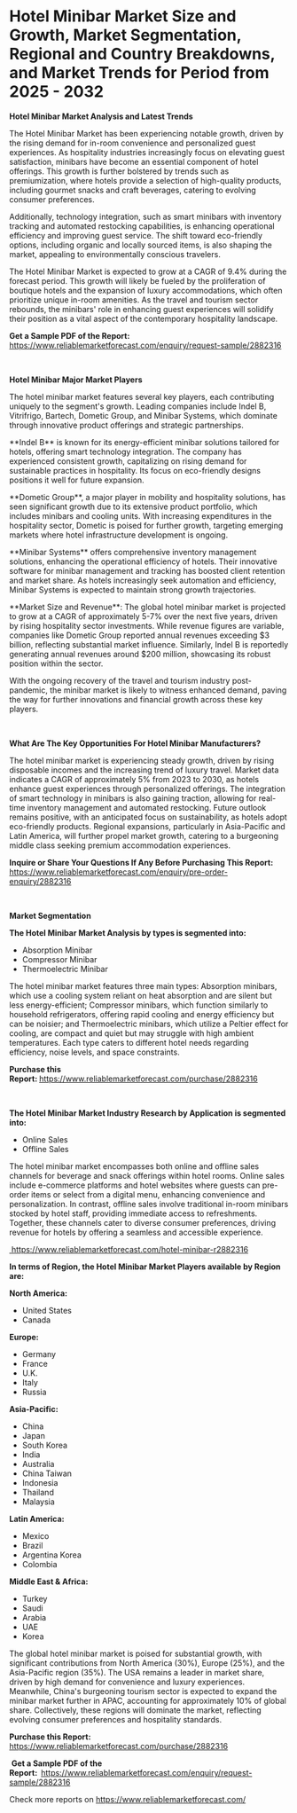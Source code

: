 <p><h1>Hotel Minibar Market Size and Growth, Market Segmentation, Regional and Country Breakdowns, and Market Trends for Period from 2025 -  2032</h1></p><p><strong>Hotel Minibar Market Analysis and Latest Trends</strong></p>
<p><p>The Hotel Minibar Market has been experiencing notable growth, driven by the rising demand for in-room convenience and personalized guest experiences. As hospitality industries increasingly focus on elevating guest satisfaction, minibars have become an essential component of hotel offerings. This growth is further bolstered by trends such as premiumization, where hotels provide a selection of high-quality products, including gourmet snacks and craft beverages, catering to evolving consumer preferences.</p><p>Additionally, technology integration, such as smart minibars with inventory tracking and automated restocking capabilities, is enhancing operational efficiency and improving guest service. The shift toward eco-friendly options, including organic and locally sourced items, is also shaping the market, appealing to environmentally conscious travelers.</p><p>The Hotel Minibar Market is expected to grow at a CAGR of 9.4% during the forecast period. This growth will likely be fueled by the proliferation of boutique hotels and the expansion of luxury accommodations, which often prioritize unique in-room amenities. As the travel and tourism sector rebounds, the minibars' role in enhancing guest experiences will solidify their position as a vital aspect of the contemporary hospitality landscape.</p></p>
<p><strong>Get a Sample PDF of the Report:&nbsp;</strong> <a href="https://www.reliablemarketforecast.com/enquiry/request-sample/2882316?utm_campaign=3384&utm_medium=2&utm_source=Github&utm_content=ia&utm_term=13032025&utm_id=hotel-minibar">https://www.reliablemarketforecast.com/enquiry/request-sample/2882316</a></p>
<p>&nbsp;</p>
<p><strong>Hotel Minibar Major Market Players</strong></p>
<p><p>The hotel minibar market features several key players, each contributing uniquely to the segment's growth. Leading companies include Indel B, Vitrifrigo, Bartech, Dometic Group, and Minibar Systems, which dominate through innovative product offerings and strategic partnerships.</p><p>**Indel B** is known for its energy-efficient minibar solutions tailored for hotels, offering smart technology integration. The company has experienced consistent growth, capitalizing on rising demand for sustainable practices in hospitality. Its focus on eco-friendly designs positions it well for future expansion.</p><p>**Dometic Group**, a major player in mobility and hospitality solutions, has seen significant growth due to its extensive product portfolio, which includes minibars and cooling units. With increasing expenditures in the hospitality sector, Dometic is poised for further growth, targeting emerging markets where hotel infrastructure development is ongoing.</p><p>**Minibar Systems** offers comprehensive inventory management solutions, enhancing the operational efficiency of hotels. Their innovative software for minibar management and tracking has boosted client retention and market share. As hotels increasingly seek automation and efficiency, Minibar Systems is expected to maintain strong growth trajectories.</p><p>**Market Size and Revenue**: The global hotel minibar market is projected to grow at a CAGR of approximately 5-7% over the next five years, driven by rising hospitality sector investments. While revenue figures are variable, companies like Dometic Group reported annual revenues exceeding $3 billion, reflecting substantial market influence. Similarly, Indel B is reportedly generating annual revenues around $200 million, showcasing its robust position within the sector. </p><p>With the ongoing recovery of the travel and tourism industry post-pandemic, the minibar market is likely to witness enhanced demand, paving the way for further innovations and financial growth across these key players.</p></p>
<p>&nbsp;</p>
<p><strong>What Are The Key Opportunities For Hotel Minibar Manufacturers?</strong></p>
<p><p>The hotel minibar market is experiencing steady growth, driven by rising disposable incomes and the increasing trend of luxury travel. Market data indicates a CAGR of approximately 5% from 2023 to 2030, as hotels enhance guest experiences through personalized offerings. The integration of smart technology in minibars is also gaining traction, allowing for real-time inventory management and automated restocking. Future outlook remains positive, with an anticipated focus on sustainability, as hotels adopt eco-friendly products. Regional expansions, particularly in Asia-Pacific and Latin America, will further propel market growth, catering to a burgeoning middle class seeking premium accommodation experiences.</p></p>
<p><strong>Inquire or Share Your Questions If Any Before Purchasing This Report:</strong> <a href="https://www.reliablemarketforecast.com/enquiry/pre-order-enquiry/2882316?utm_campaign=3384&utm_medium=2&utm_source=Github&utm_content=ia&utm_term=13032025&utm_id=hotel-minibar">https://www.reliablemarketforecast.com/enquiry/pre-order-enquiry/2882316</a></p>
<p>&nbsp;</p>
<p><strong>Market Segmentation</strong></p>
<p><strong>The Hotel Minibar Market Analysis by types is segmented into:</strong></p>
<p><ul><li>Absorption Minibar</li><li>Compressor Minibar</li><li>Thermoelectric Minibar</li></ul></p>
<p><p>The hotel minibar market features three main types: Absorption minibars, which use a cooling system reliant on heat absorption and are silent but less energy-efficient; Compressor minibars, which function similarly to household refrigerators, offering rapid cooling and energy efficiency but can be noisier; and Thermoelectric minibars, which utilize a Peltier effect for cooling, are compact and quiet but may struggle with high ambient temperatures. Each type caters to different hotel needs regarding efficiency, noise levels, and space constraints.</p></p>
<p><strong>Purchase this Report:&nbsp;</strong><a href="https://www.reliablemarketforecast.com/purchase/2882316?utm_campaign=3384&utm_medium=2&utm_source=Github&utm_content=ia&utm_term=13032025&utm_id=hotel-minibar">https://www.reliablemarketforecast.com/purchase/2882316</a></p>
<p>&nbsp;</p>
<p><strong>The Hotel Minibar Market Industry Research by Application is segmented into:</strong></p>
<p><ul><li>Online Sales</li><li>Offline Sales</li></ul></p>
<p><p>The hotel minibar market encompasses both online and offline sales channels for beverage and snack offerings within hotel rooms. Online sales include e-commerce platforms and hotel websites where guests can pre-order items or select from a digital menu, enhancing convenience and personalization. In contrast, offline sales involve traditional in-room minibars stocked by hotel staff, providing immediate access to refreshments. Together, these channels cater to diverse consumer preferences, driving revenue for hotels by offering a seamless and accessible experience.</p></p>
<p><a href="https://www.reliablemarketforecast.com/hotel-minibar-r2882316?utm_campaign=3384&utm_medium=2&utm_source=Github&utm_content=ia&utm_term=13032025&utm_id=hotel-minibar">&nbsp;https://www.reliablemarketforecast.com/hotel-minibar-r2882316</a></p>
<p><strong>In terms of Region, the Hotel Minibar Market Players available by Region are:</strong></p>
<p>
    <p> <strong> North America: </strong>
        <ul>
            <li>United States</li>
            <li>Canada</li>
        </ul>
        </p> 
    <p> <strong> Europe: </strong>
        <ul>
            <li>Germany</li>
            <li>France</li>
            <li>U.K.</li>
            <li>Italy</li>
            <li>Russia</li>
        </ul>
        </p> 
    <p> <strong> Asia-Pacific: </strong>
        <ul>
            <li>China</li>
            <li>Japan</li>
            <li>South Korea</li>
            <li>India</li>
            <li>Australia</li>
            <li>China Taiwan</li>
            <li>Indonesia</li>
            <li>Thailand</li>
            <li>Malaysia</li>
        </ul>
        </p> 
    <p> <strong> Latin America: </strong>
        <ul>
            <li>Mexico</li>
            <li>Brazil</li>
            <li>Argentina Korea</li>
            <li>Colombia</li>
        </ul>
        </p> 
    <p> <strong> Middle East & Africa: </strong>
        <ul>
            <li>Turkey</li>
            <li>Saudi</li>
            <li>Arabia</li>
            <li>UAE</li>
            <li>Korea</li>
        </ul>
    </p>
    </p>
<p><p>The global hotel minibar market is poised for substantial growth, with significant contributions from North America (30%), Europe (25%), and the Asia-Pacific region (35%). The USA remains a leader in market share, driven by high demand for convenience and luxury experiences. Meanwhile, China's burgeoning tourism sector is expected to expand the minibar market further in APAC, accounting for approximately 10% of global share. Collectively, these regions will dominate the market, reflecting evolving consumer preferences and hospitality standards.</p></p>
<p><strong>Purchase this Report: </strong><a href="https://www.reliablemarketforecast.com/purchase/2882316?utm_campaign=3384&utm_medium=2&utm_source=Github&utm_content=ia&utm_term=13032025&utm_id=hotel-minibar">https://www.reliablemarketforecast.com/purchase/2882316</a></p>
<p>&nbsp;<strong>Get a Sample PDF of the Report:&nbsp;&nbsp;</strong><a href="https://www.reliablemarketforecast.com/enquiry/request-sample/2882316?utm_campaign=3384&utm_medium=2&utm_source=Github&utm_content=ia&utm_term=13032025&utm_id=hotel-minibar">https://www.reliablemarketforecast.com/enquiry/request-sample/2882316</a></p>
<p><strong></strong></p>
<p>Check more reports on <a href="https://www.reliablemarketforecast.com/?utm_campaign=3384&utm_medium=2&utm_source=Github&utm_content=ia&utm_term=13032025&utm_id=hotel-minibar">https://www.reliablemarketforecast.com/</a></p>